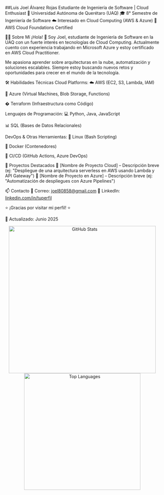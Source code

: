 ##Luis Joel Álvarez Rojas
Estudiante de Ingeniería de Software | Cloud Enthusiast
📍 Universidad Autónoma de Querétaro (UAQ)
🎓 8° Semestre de Ingeniería de Software
☁️ Interesado en Cloud Computing (AWS & Azure)
📜 AWS Cloud Foundations Certified

👨‍💻 Sobre Mí
¡Hola! 👋 Soy Joel, estudiante de Ingeniería de Software en la UAQ con un fuerte interés en tecnologías de Cloud Computing. Actualmente cuento con experiencia trabajando en Microsoft Azure y estoy certificado en AWS Cloud Practitioner.

Me apasiona aprender sobre arquitecturas en la nube, automatización y soluciones escalables. Siempre estoy buscando nuevos retos y oportunidades para crecer en el mundo de la tecnología.

🛠 Habilidades Técnicas
Cloud Platforms:
☁️ AWS (EC2, S3, Lambda, IAM)

🔷 Azure (Virtual Machines, Blob Storage, Functions)

� Terraform (Infraestructura como Código)

Lenguajes de Programación:
💻 Python, Java, JavaScript

📊 SQL (Bases de Datos Relacionales)

DevOps & Otras Herramientas:
🐧 Linux (Bash Scripting)

🐋 Docker (Contenedores)

🔄 CI/CD (GitHub Actions, Azure DevOps)

📌 Proyectos Destacados
🔹 [Nombre de Proyecto Cloud] – Descripción breve (ej: "Despliegue de una arquitectura serverless en AWS usando Lambda y API Gateway")
🔹 [Nombre de Proyecto en Azure] – Descripción breve (ej: "Automatización de despliegues con Azure Pipelines")

📫 Contacto
📧 Correo: joel80858@gmail.com
💼 LinkedIn: [linkedin.com/in/tuperfil](https://www.linkedin.com/in/joelal/)

⭐ ¡Gracias por visitar mi perfil! ⭐

🔹 Actualizado: Junio 2025
<p align="center">
  <img src="https://github-readme-stats.vercel.app/api?username=Cbb1estone&show_icons=true&theme=tokyonight" alt="GitHub Stats" width="480">
  <img src="https://github-readme-stats.vercel.app/api/top-langs/?username=AngelGPaulin&layout=compact&theme=tokyonight" alt="Top Languages" width="380">
</p
